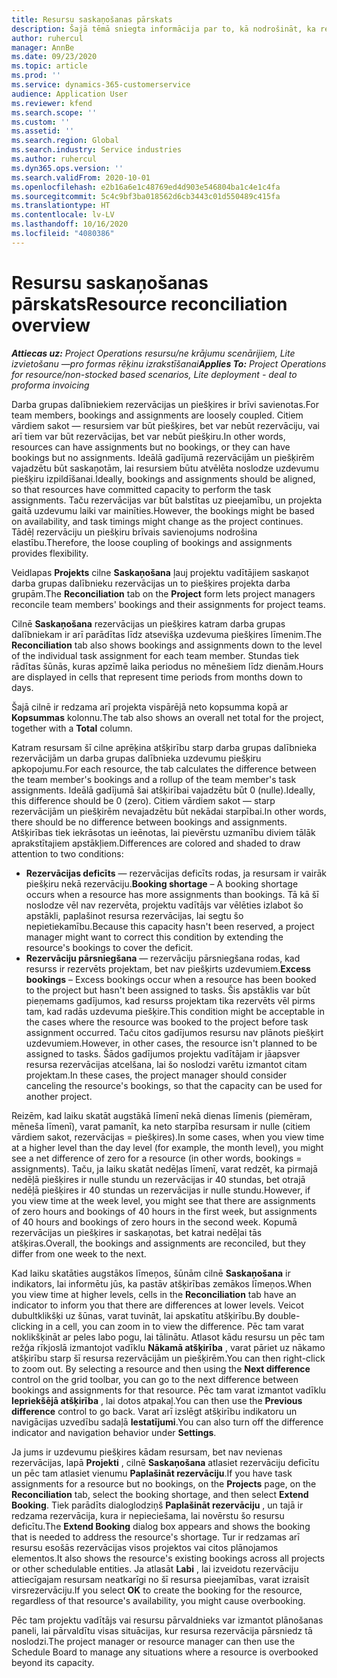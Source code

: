 ```yaml
---
title: Resursu saskaņošanas pārskats
description: Šajā tēmā sniegta informācija par to, kā nodrošināt, ka resursu rezervācijas un projektu piešķiršana ir saskaņota.
author: ruhercul
manager: AnnBe
ms.date: 09/23/2020
ms.topic: article
ms.prod: ''
ms.service: dynamics-365-customerservice
audience: Application User
ms.reviewer: kfend
ms.search.scope: ''
ms.custom: ''
ms.assetid: ''
ms.search.region: Global
ms.search.industry: Service industries
ms.author: ruhercul
ms.dyn365.ops.version: ''
ms.search.validFrom: 2020-10-01
ms.openlocfilehash: e2b16a6e1c48769ed4d903e546804ba1c4e1c4fa
ms.sourcegitcommit: 5c4c9bf3ba018562d6cb3443c01d550489c415fa
ms.translationtype: HT
ms.contentlocale: lv-LV
ms.lasthandoff: 10/16/2020
ms.locfileid: "4080386"
---
```

# <a name="resource-reconciliation-overview"></a><span data-ttu-id="6b8e5-103">Resursu saskaņošanas pārskats</span><span class="sxs-lookup"><span data-stu-id="6b8e5-103">Resource reconciliation overview</span></span>

<span data-ttu-id="6b8e5-104">_**Attiecas uz:** Project Operations resursu/ne krājumu scenārijiem, Lite izvietošanu —pro formas rēķinu izrakstīšanai_</span><span class="sxs-lookup"><span data-stu-id="6b8e5-104">_**Applies To:** Project Operations for resource/non-stocked based scenarios, Lite deployment - deal to proforma invoicing_</span></span>

<span data-ttu-id="6b8e5-105">Darba grupas dalībniekiem rezervācijas un piešķires ir brīvi savienotas.</span><span class="sxs-lookup"><span data-stu-id="6b8e5-105">For team members, bookings and assignments are loosely coupled.</span></span> <span data-ttu-id="6b8e5-106">Citiem vārdiem sakot — resursiem var būt piešķires, bet var nebūt rezervāciju, vai arī tiem var būt rezervācijas, bet var nebūt piešķiru.</span><span class="sxs-lookup"><span data-stu-id="6b8e5-106">In other words, resources can have assignments but no bookings, or they can have bookings but no assignments.</span></span> <span data-ttu-id="6b8e5-107">Ideālā gadījumā rezervācijām un piešķirēm vajadzētu būt saskaņotām, lai resursiem būtu atvēlēta noslodze uzdevumu piešķiru izpildīšanai.</span><span class="sxs-lookup"><span data-stu-id="6b8e5-107">Ideally, bookings and assignments should be aligned, so that resources have committed capacity to perform the task assignments.</span></span> <span data-ttu-id="6b8e5-108">Taču rezervācijas var būt balstītas uz pieejamību, un projekta gaitā uzdevumu laiki var mainīties.</span><span class="sxs-lookup"><span data-stu-id="6b8e5-108">However, the bookings might be based on availability, and task timings might change as the project continues.</span></span> <span data-ttu-id="6b8e5-109">Tādēļ rezervāciju un piešķiru brīvais savienojums nodrošina elastību.</span><span class="sxs-lookup"><span data-stu-id="6b8e5-109">Therefore, the loose coupling of bookings and assignments provides flexibility.</span></span>

<span data-ttu-id="6b8e5-110">Veidlapas **Projekts** cilne **Saskaņošana** ļauj projektu vadītājiem saskaņot darba grupas dalībnieku rezervācijas un to piešķires projekta darba grupām.</span><span class="sxs-lookup"><span data-stu-id="6b8e5-110">The **Reconciliation** tab on the **Project** form lets project managers reconcile team members' bookings and their assignments for project teams.</span></span>

<span data-ttu-id="6b8e5-111">Cilnē **Saskaņošana** rezervācijas un piešķires katram darba grupas dalībniekam ir arī parādītas līdz atsevišķa uzdevuma piešķires līmenim.</span><span class="sxs-lookup"><span data-stu-id="6b8e5-111">The **Reconciliation** tab also shows bookings and assignments down to the level of the individual task assignment for each team member.</span></span> <span data-ttu-id="6b8e5-112">Stundas tiek rādītas šūnās, kuras apzīmē laika periodus no mēnešiem līdz dienām.</span><span class="sxs-lookup"><span data-stu-id="6b8e5-112">Hours are displayed in cells that represent time periods from months down to days.</span></span>

<span data-ttu-id="6b8e5-113">Šajā cilnē ir redzama arī projekta vispārējā neto kopsumma kopā ar **Kopsummas** kolonnu.</span><span class="sxs-lookup"><span data-stu-id="6b8e5-113">The tab also shows an overall net total for the project, together with a **Total** column.</span></span>

<span data-ttu-id="6b8e5-114">Katram resursam šī cilne aprēķina atšķirību starp darba grupas dalībnieka rezervācijām un darba grupas dalībnieka uzdevumu piešķiru apkopojumu.</span><span class="sxs-lookup"><span data-stu-id="6b8e5-114">For each resource, the tab calculates the difference between the team member's bookings and a rollup of the team member's task assignments.</span></span> <span data-ttu-id="6b8e5-115">Ideālā gadījumā šai atšķirībai vajadzētu būt 0 (nulle).</span><span class="sxs-lookup"><span data-stu-id="6b8e5-115">Ideally, this difference should be 0 (zero).</span></span> <span data-ttu-id="6b8e5-116">Citiem vārdiem sakot — starp rezervācijām un piešķirēm nevajadzētu būt nekādai starpībai.</span><span class="sxs-lookup"><span data-stu-id="6b8e5-116">In other words, there should be no difference between bookings and assignments.</span></span> <span data-ttu-id="6b8e5-117">Atšķirības tiek iekrāsotas un ieēnotas, lai pievērstu uzmanību diviem tālāk aprakstītajiem apstākļiem.</span><span class="sxs-lookup"><span data-stu-id="6b8e5-117">Differences are colored and shaded to draw attention to two conditions:</span></span>

- <span data-ttu-id="6b8e5-118">**Rezervācijas deficīts** — rezervācijas deficīts rodas, ja resursam ir vairāk piešķiru nekā rezervāciju.</span><span class="sxs-lookup"><span data-stu-id="6b8e5-118">**Booking shortage** – A booking shortage occurs when a resource has more assignments than bookings.</span></span> <span data-ttu-id="6b8e5-119">Tā kā šī noslodze vēl nav rezervēta, projektu vadītājs var vēlēties izlabot šo apstākli, paplašinot resursa rezervācijas, lai segtu šo nepietiekamību.</span><span class="sxs-lookup"><span data-stu-id="6b8e5-119">Because this capacity hasn't been reserved, a project manager might want to correct this condition by extending the resource's bookings to cover the deficit.</span></span>
- <span data-ttu-id="6b8e5-120">**Rezervāciju pārsniegšana** — rezervāciju pārsniegšana rodas, kad resurss ir rezervēts projektam, bet nav piešķirts uzdevumiem.</span><span class="sxs-lookup"><span data-stu-id="6b8e5-120">**Excess bookings** – Excess bookings occur when a resource has been booked to the project but hasn't been assigned to tasks.</span></span> <span data-ttu-id="6b8e5-121">Šis apstāklis var būt pieņemams gadījumos, kad resurss projektam tika rezervēts vēl pirms tam, kad radās uzdevuma piešķire.</span><span class="sxs-lookup"><span data-stu-id="6b8e5-121">This condition might be acceptable in the cases where the resource was booked to the project before task assignment occurred.</span></span> <span data-ttu-id="6b8e5-122">Taču citos gadījumos resursu nav plānots piešķirt uzdevumiem.</span><span class="sxs-lookup"><span data-stu-id="6b8e5-122">However, in other cases, the resource isn't planned to be assigned to tasks.</span></span> <span data-ttu-id="6b8e5-123">Šādos gadījumos projektu vadītājam ir jāapsver resursa rezervācijas atcelšana, lai šo noslodzi varētu izmantot citam projektam.</span><span class="sxs-lookup"><span data-stu-id="6b8e5-123">In these cases, the project manager should consider canceling the resource's bookings, so that the capacity can be used for another project.</span></span>

<span data-ttu-id="6b8e5-124">Reizēm, kad laiku skatāt augstākā līmenī nekā dienas līmenis (piemēram, mēneša līmenī), varat pamanīt, ka neto starpība resursam ir nulle (citiem vārdiem sakot, rezervācijas = piešķires).</span><span class="sxs-lookup"><span data-stu-id="6b8e5-124">In some cases, when you view time at a higher level than the day level (for example, the month level), you might see a net difference of zero for a resource (in other words, bookings = assignments).</span></span> <span data-ttu-id="6b8e5-125">Taču, ja laiku skatāt nedēļas līmenī, varat redzēt, ka pirmajā nedēļā piešķires ir nulle stundu un rezervācijas ir 40 stundas, bet otrajā nedēļā piešķires ir 40 stundas un rezervācijas ir nulle stundu.</span><span class="sxs-lookup"><span data-stu-id="6b8e5-125">However, if you view time at the week level, you might see that there are assignments of zero hours and bookings of 40 hours in the first week, but assignments of 40 hours and bookings of zero hours in the second week.</span></span> <span data-ttu-id="6b8e5-126">Kopumā rezervācijas un piešķires ir saskaņotas, bet katrai nedēļai tās atšķiras.</span><span class="sxs-lookup"><span data-stu-id="6b8e5-126">Overall, the bookings and assignments are reconciled, but they differ from one week to the next.</span></span>

<span data-ttu-id="6b8e5-127">Kad laiku skatāties augstākos līmeņos, šūnām cilnē **Saskaņošana** ir indikators, lai informētu jūs, ka pastāv atšķirības zemākos līmeņos.</span><span class="sxs-lookup"><span data-stu-id="6b8e5-127">When you view time at higher levels, cells in the **Reconciliation** tab have an indicator to inform you that there are differences at lower levels.</span></span> <span data-ttu-id="6b8e5-128">Veicot dubultklikšķi uz šūnas, varat tuvināt, lai apskatītu atšķirību.</span><span class="sxs-lookup"><span data-stu-id="6b8e5-128">By double-clicking in a cell, you can zoom in to view the difference.</span></span> <span data-ttu-id="6b8e5-129">Pēc tam varat noklikšķināt ar peles labo pogu, lai tālinātu. Atlasot kādu resursu un pēc tam režģa rīkjoslā izmantojot vadīklu **Nākamā atšķirība** , varat pāriet uz nākamo atšķirību starp šī resursa rezervācijām un piešķirēm.</span><span class="sxs-lookup"><span data-stu-id="6b8e5-129">You can then right-click to zoom out. By selecting a resource and then using the **Next difference** control on the grid toolbar, you can go to the next difference between bookings and assignments for that resource.</span></span> <span data-ttu-id="6b8e5-130">Pēc tam varat izmantot vadīklu **Iepriekšējā atšķirība** , lai dotos atpakaļ.</span><span class="sxs-lookup"><span data-stu-id="6b8e5-130">You can then use the **Previous difference** control to go back.</span></span> <span data-ttu-id="6b8e5-131">Varat arī izslēgt atšķirību indikatoru un navigācijas uzvedību sadaļā **Iestatījumi**.</span><span class="sxs-lookup"><span data-stu-id="6b8e5-131">You can also turn off the difference indicator and navigation behavior under **Settings**.</span></span>


<span data-ttu-id="6b8e5-132">Ja jums ir uzdevumu piešķires kādam resursam, bet nav nevienas rezervācijas, lapā **Projekti** , cilnē **Saskaņošana** atlasiet rezervāciju deficītu un pēc tam atlasiet vienumu **Paplašināt rezervāciju**.</span><span class="sxs-lookup"><span data-stu-id="6b8e5-132">If you have task assignments for a resource but no bookings, on the **Projects** page, on the **Reconciliation** tab, select the booking shortage, and then select **Extend Booking**.</span></span> <span data-ttu-id="6b8e5-133">Tiek parādīts dialoglodziņš **Paplašināt rezervāciju** , un tajā ir redzama rezervācija, kura ir nepieciešama, lai novērstu šo resursu deficītu.</span><span class="sxs-lookup"><span data-stu-id="6b8e5-133">The **Extend Booking** dialog box appears and shows the booking that is needed to address the resource's shortage.</span></span> <span data-ttu-id="6b8e5-134">Tur ir redzamas arī resursu esošās rezervācijas visos projektos vai citos plānojamos elementos.</span><span class="sxs-lookup"><span data-stu-id="6b8e5-134">It also shows the resource's existing bookings across all projects or other schedulable entities.</span></span> <span data-ttu-id="6b8e5-135">Ja atlasāt **Labi** , lai izveidotu rezervāciju attiecīgajam resursam neatkarīgi no šī resursa pieejamības, varat izraisīt virsrezervāciju.</span><span class="sxs-lookup"><span data-stu-id="6b8e5-135">If you select **OK** to create the booking for the resource, regardless of that resource's availability, you might cause overbooking.</span></span>

<span data-ttu-id="6b8e5-136">Pēc tam projektu vadītājs vai resursu pārvaldnieks var izmantot plānošanas paneli, lai pārvaldītu visas situācijas, kur resursa rezervācija pārsniedz tā noslodzi.</span><span class="sxs-lookup"><span data-stu-id="6b8e5-136">The project manager or resource manager can then use the Schedule Board to manage any situations where a resource is overbooked beyond its capacity.</span></span>

